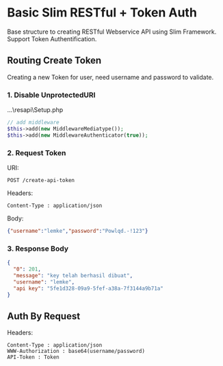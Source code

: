 Basic Slim RESTful + Token Auth
===========
Base structure to creating RESTful Webservice API using Slim Framework. Support Token Authentification.


## Routing Create Token
Creating a new Token for user, need username and password to validate.

### 1. Disable UnprotectedURI
...\resapi\Setup.php
```php
// add middleware
$this->add(new MiddlewareMediatype());
$this->add(new MiddlewareAuthenticator(true));
```

### 2. Request Token
URI:  
```
POST /create-api-token
```

Headers: 
```
Content-Type : application/json
```

Body: 
```json
{"username":"lemke","password":"Powlqd.-!123"}
```


### 3. Response Body
```json
{
  "0": 201,
  "message": "key telah berhasil dibuat",
  "username": "lemke",
  "api key": "5fe1d328-09a9-5fef-a38a-7f3144a9b71a"
}
```

## Auth By Request
Headers:
```
Content-Type : application/json
WWW-Authorization : base64(username/password)
API-Token : Token
```
